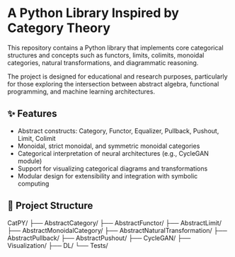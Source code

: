 # A Python Library Inspired by Category Theory

This repository contains a Python library that implements core categorical structures and concepts such as functors, limits, colimits, monoidal categories, natural transformations, and diagrammatic reasoning.

The project is designed for educational and research purposes, particularly for those exploring the intersection between abstract algebra, functional programming, and machine learning architectures.

## ✨ Features

- Abstract constructs: Category, Functor, Equalizer, Pullback, Pushout, Limit, Colimit
- Monoidal, strict monoidal, and symmetric monoidal categories
- Categorical interpretation of neural architectures (e.g., CycleGAN module)
- Support for visualizing categorical diagrams and transformations
- Modular design for extensibility and integration with symbolic computing

## 📁 Project Structure




CatPY/
├── AbstractCategory/
├── AbstractFunctor/
├── AbstractLimit/
├── AbstractMonoidalCategory/
├── AbstractNaturalTransformation/
├── AbstractPullback/
├── AbstractPushout/
├── CycleGAN/
├── Visualization/
├── DL/
└── Tests/
